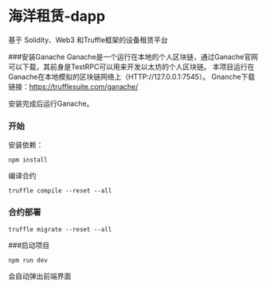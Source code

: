 # 海洋租赁-dapp

基于 Solidity、Web3 和Truffle框架的设备租赁平台

###安装Ganache
Ganache是一个运行在本地的个人区块链，通过Ganache官网可以下载，其前身是TestRPC可以用来开发以太坊的个人区块链。
本项目运行在Ganache在本地模拟的区块链网络上（HTTP://127.0.0.1:7545）。
Gnanche下载链接：https://trufflesuite.com/ganache/

安装完成后运行Ganache。

### 开始

安装依赖：

```
npm install
```
编译合约

```
truffle compile --reset --all
```

### 合约部署
```
truffle migrate --reset --all
```

###启动项目
```
npm run dev
```
会自动弹出前端界面


